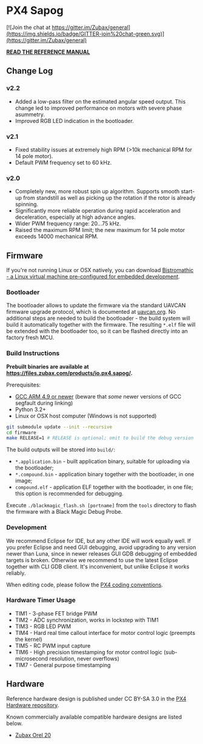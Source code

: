 PX4 Sapog
=========

[![Join the chat at https://gitter.im/Zubax/general](https://img.shields.io/badge/GITTER-join%20chat-green.svg)](https://gitter.im/Zubax/general)

**[READ THE REFERENCE MANUAL](https://files.zubax.com/products/io.px4.sapog/Sapog_v2_Reference_Manual.pdf)**

## Change Log

### v2.2

* Added a low-pass filter on the estimated angular speed output.
This change led to improved performance on motors with severe phase asummetry.
* Improved RGB LED indication in the bootloader.

### v2.1

* Fixed stability issues at extremely high RPM (>10k mechanical RPM for 14 pole motor).
* Default PWM frequency set to 60 kHz.

### v2.0

* Completely new, more robust spin up algorithm. Supports smooth start-up from standstill as well as picking up
the rotation if the rotor is already spinning.
* Significantly more reliable operation during rapid acceleration and deceleration,
especially at high advance angles.
* Wider PWM frequency range: 20...75 kHz.
* Raised the maximum RPM limit; the new maximum for 14 pole motor exceeds 14000 mechanical RPM.

## Firmware

If you're not running Linux or OSX natively, you can download
[Bistromathic - a Linux virtual machine pre-configured for embedded development](https://files.zubax.com/vm/bistromathic.ova).

### Bootloader

The bootloader allows to update the firmware via the standard UAVCAN firmware upgrade protocol,
which is documented at [uavcan.org](http://uavcan.org/Specification/6._Application_level_functions/#firmware-update).
No additional steps are needed to build the bootloader - the build system will build it automatically together with
the firmware. The resulting `*.elf` file will be extended with the bootloader too, so it can be flashed directly into an
factory fresh MCU.

### Build Instructions

**Prebuilt binaries are available at <https://files.zubax.com/products/io.px4.sapog/>.**

Prerequisites:

* [GCC ARM 4.9 or newer](https://launchpad.net/gcc-arm-embedded) (beware that *some* newer versions of GCC segfault during linking)
* Python 3.2+
* Linux or OSX host computer (Windows is not supported)

```bash
git submodule update --init --recursive
cd firmware
make RELEASE=1 # RELEASE is optional; omit to build the debug version
```

The build outputs will be stored into `build/`:

* `*.application.bin` - built application binary, suitable for uploading via the bootloader;
* `*.compound.bin` - application binary together with the bootloader, in one image;
* `compound.elf` - application ELF together with the bootloader, in one file; this option is recommended for debugging.

Execute `./blackmagic_flash.sh [portname]` from the `tools` directory to flash the firmware with a Black Magic Debug Probe.

### Development

We recommend Eclipse for IDE, but any other IDE will work equally well.
If you prefer Eclipse and need GUI debugging, avoid upgrading to any version newer than Luna,
since in newer releases GUI GDB debugging of embedded targets is broken.
Otherwise we recommend to use the latest Eclipse together with CLI GDB client.
It's inconvenient, but unlike Eclipse it works reliably.

When editing code, please follow the
[PX4 coding conventions](https://github.com/PX4/Firmware/blob/master/CONTRIBUTING.md).

### Hardware Timer Usage

* TIM1 - 3-phase FET bridge PWM
* TIM2 - ADC synchronization, works in lockstep with TIM1
* TIM3 - RGB LED PWM
* TIM4 - Hard real time callout interface for motor control logic (preempts the kernel)
* TIM5 - RC PWM input capture
* TIM6 - High precision timestamping for motor control logic (sub-microsecond resolution, never overflows)
* TIM7 - General purpose timestamping

## Hardware

Reference hardware design is published under CC BY-SA 3.0 in the [PX4 Hardware repository](https://github.com/PX4/Hardware).

Known commercially available compatible hardware designs are listed below.

- [Zubax Orel 20](https://files.zubax.com/products/io.px4.sapog/Zubax_Orel_20_Datasheet.pdf)
